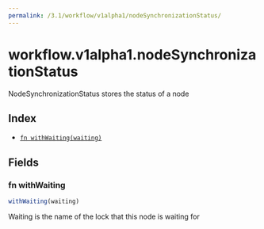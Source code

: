 ```yaml
---
permalink: /3.1/workflow/v1alpha1/nodeSynchronizationStatus/
---
```


# workflow.v1alpha1.nodeSynchronizationStatus

NodeSynchronizationStatus stores the status of a node

## Index

* [`fn withWaiting(waiting)`](#fn-withwaiting)

## Fields

### fn withWaiting

```ts
withWaiting(waiting)
```

Waiting is the name of the lock that this node is waiting for